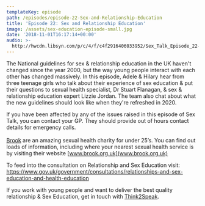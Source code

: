 ```yaml
---
templateKey: episode
path: /episodes/episode-22-Sex-and-Relationship-Education
title: 'Episode 22: Sex and Relationship Education'
image: /assets/sex-education-episode-small.jpg
date: '2018-11-01T16:17:14+00:00'
audio: >-
  http://hwcdn.libsyn.com/p/c/4/f/c4f2916406033952/Sex_Talk_Episode_22-_Sex_Education_Podcast.mp3?c_id=25203434&cs_id=25203434&expiration=1551108994&hwt=5b0a47b76f2f6b9c8b05f11f9cc66e32
---
```

The National guidelines for sex & relationship education in the UK haven't changed since the year 2000, but the way young people interact with each other has changed massively. In this episode, Adele & Hilary hear from three teenage girls who talk about their experience of sex education & put their questions to sexual health specialist, Dr Stuart Flanagan, & sex & relationship education expert Lizzie Jordan. The team also chat about what the new guidelines should look like when they're refreshed in 2020.

If you have been affected by any of the issues raised in this episode of Sex Talk, you can contact your GP. They should provide out of hours contact details for emergency calls.\
\
[Brook](www.brook.org.uk) are an amazing sexual health charity for under 25’s. You can find out loads of information, including where your nearest sexual health service is by visiting their website [www.brook.org.uk](www.brook.org.uk)

To feed into the consultation on Relationship and Sex Education visit: <https://www.gov.uk/government/consultations/relationships-and-sex-education-and-health-education>

If you work with young people and want to deliver the best quality relationship & Sex Education, get in touch with [Think2Speak](https://www.think2speak.com/).
